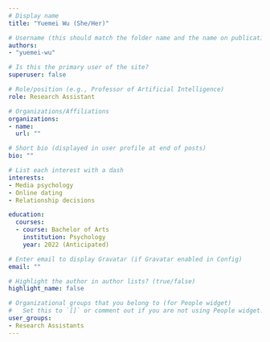```yaml
---
# Display name
title: "Yuemei Wu (She/Her)"

# Username (this should match the folder name and the name on publications)
authors:
- "yuemei-wu"

# Is this the primary user of the site?
superuser: false

# Role/position (e.g., Professor of Artificial Intelligence)
role: Research Assistant

# Organizations/Affiliations
organizations:
- name: 
  url: ""

# Short bio (displayed in user profile at end of posts)
bio: ""

# List each interest with a dash
interests:
- Media psychology
- Online dating
- Relationship decisions

education:
  courses:
  - course: Bachelor of Arts
    institution: Psychology
    year: 2022 (Anticipated)

# Enter email to display Gravatar (if Gravatar enabled in Config)
email: ""

# Highlight the author in author lists? (true/false)
highlight_name: false

# Organizational groups that you belong to (for People widget)
#   Set this to `[]` or comment out if you are not using People widget.
user_groups:
- Research Assistants
---
```

